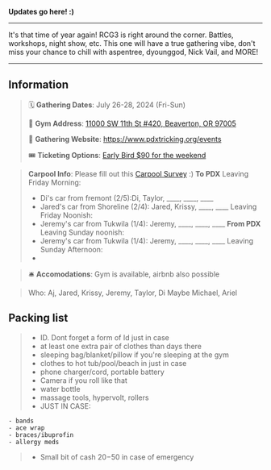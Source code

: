 <!-- # Rose City Gathering 3 Field Trip -->

**Updates go here! :)**

---

It's that time of year again! RCG3 is right around the corner. Battles, workshops, night show, etc. This one will have a true gathering vibe, don't miss your chance to chill with aspentree, dyounggod, Nick Vail, and MORE!

---

## Information

> 🗓️ **Gathering Dates**: July 26-28, 2024 (Fri-Sun)
>
> 🧭 **Gym Address**: [11000 SW 11th St #420, Beaverton, OR 97005](https://maps.app.goo.gl/hW1TofDNsL7oW3k77)
>
> 🔗 **Gathering Website**: https://www.pdxtricking.org/events
>
> 🎟️ **Ticketing Options**: [Early Bird $90 for the weekend](https://www.pdxtricking.org/bounties)

> **Carpool Info**: Please fill out this [Carpool Survey](../forms/pdx/rcg24.html) :)
> **To PDX**
> Leaving Friday Morning:
>- Di's car from fremont (2/5):Di, Taylor, ____, ____, ____
>- Jared's car from Shoreline (2/4): Jared, Krissy, ____, ____
> Leaving Friday Noonish:
>- Jeremy's car from Tukwila (1/4): Jeremy, ____, ____, ____
> **From PDX**
>  Leaving Sunday noonish:
>- Jeremy's car from Tukwila (1/4): Jeremy, ____, ____, ____
> Leaving Sunday Afternoon:
>-

> 🛎️ **Accomodations**: Gym is available, airbnb also possible

> Who: Aj, Jared, Krissy, Jeremy, Taylor, Di
> Maybe Michael, Ariel

## Packing list

> - ID. Dont forget a form of Id just in case
> - at least one extra pair of clothes than days there
> - sleeping bag/blanket/pillow if you're sleeping at the gym
> - clothes to hot tub/pool/beach in just in case
> - phone charger/cord, portable battery
> - Camera if you roll like that
> - water bottle
> - massage tools, hypervolt, rollers
> - JUST IN CASE:

    - bands
    - ace wrap
    - braces/ibuprofin
    - allergy meds

> - Small bit of cash $20-$50 in case of emergency
